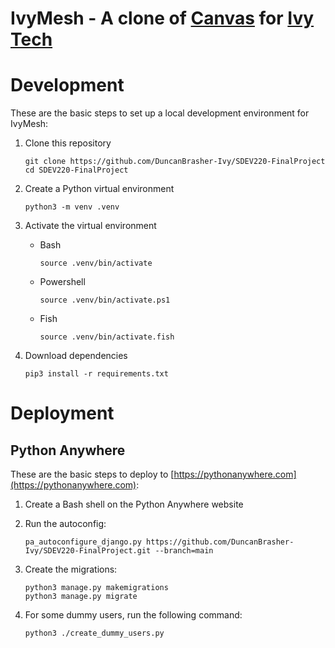 # IvyMesh - A clone of [Canvas](https://www.instructure.com/) for [Ivy Tech](https://www.ivytech.edu/)



# Development
These are the basic steps to set up a local development environment for IvyMesh:


1. Clone this repository

    ```
    git clone https://github.com/DuncanBrasher-Ivy/SDEV220-FinalProject
    cd SDEV220-FinalProject
    ```

2. Create a Python virtual environment

    ```
    python3 -m venv .venv
    ```


3. Activate the virtual environment

    - Bash

        ```
        source .venv/bin/activate
        ```

    - Powershell

        ```
        source .venv/bin/activate.ps1
        ```

    - Fish

        ```
        source .venv/bin/activate.fish
        ```


4. Download dependencies

    ```
    pip3 install -r requirements.txt
    ```


# Deployment
## Python Anywhere
These are the basic steps to deploy to [https://pythonanywhere.com](https://pythonanywhere.com):


1. Create a Bash shell on the Python Anywhere website

2. Run the autoconfig:

    ```
    pa_autoconfigure_django.py https://github.com/DuncanBrasher-Ivy/SDEV220-FinalProject.git --branch=main
    ```


3. Create the migrations:

    ```
    python3 manage.py makemigrations
    python3 manage.py migrate
    ```


4. For some dummy users, run the following command:

    ```
    python3 ./create_dummy_users.py
    ```


